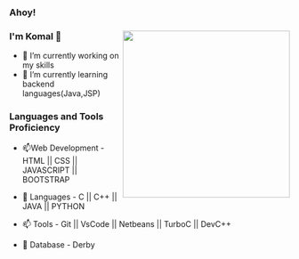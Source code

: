 ### Ahoy!
### I'm Komal 👋                                                                                            <img align="right" width="300" height="300" src="https://media.giphy.com/media/ndIq5ohg1pyfqyVOII/giphy.gif">


- 🔭 I’m currently working on my skills
- 🌱 I’m currently learning backend languages(Java,JSP)                                               
                                                                                       
<!-- - 👯 I’m looking to collaborate on ... -->
<!-- - 🤔 I’m looking for help with ... -->
<!-- - 💬 Ask me about ... -->
<!-- - 📫 How to reach me: ... -->
<!-- - 😄 Pronouns: ... -->
<!-- - ⚡ Fun fact: ... -->

### Languages and Tools Proficiency

- 📫Web Development - HTML || CSS || JAVASCRIPT || BOOTSTRAP 


- 🌱 Languages - C  || C++ || JAVA || PYTHON  


- 📫 Tools - Git || VsCode || Netbeans || TurboC || DevC++


- 🌱 Database - Derby


















<!--  [![Top Langs](https://github-readme-stats.vercel.app/api/top-langs/?username=komal11998&layout=compact&theme=radical)](https://github.com/komal11998/github-readme-stats) -->
 
 
<!--  ![Komal's GitHub stats](https://github-readme-stats.vercel.app/api?username=komal11998&theme=radical&show_icons=true) -->

